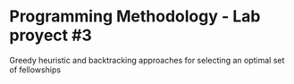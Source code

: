# Programming Methodology - Lab proyect #3
Greedy heuristic and backtracking approaches for selecting an optimal set of fellowships

